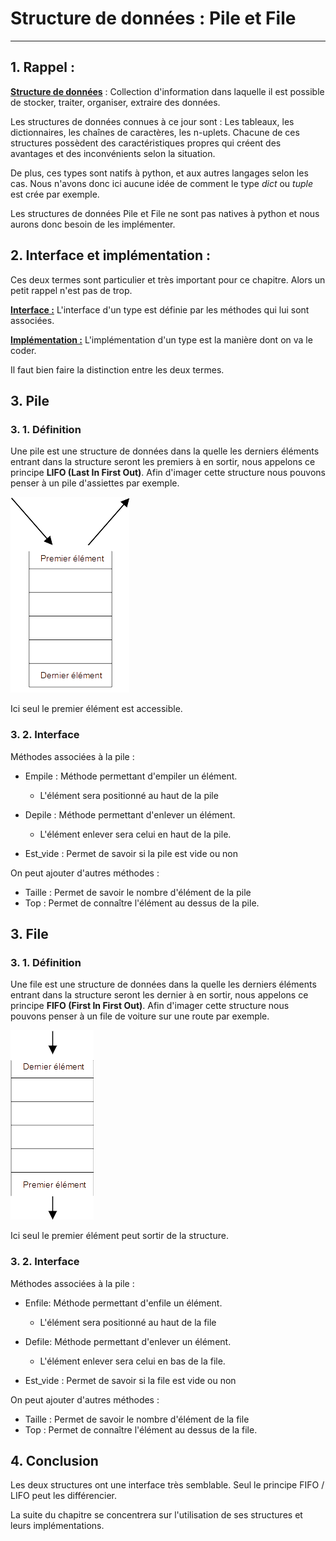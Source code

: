 # Structure de données : Pile et File

------

## 1. Rappel :

<u>**Structure de données**</u> : Collection d'information dans laquelle il est possible de stocker, traiter, organiser, extraire des données.

Les structures de données connues à ce jour sont : Les tableaux, les dictionnaires, les chaînes de caractères, les n-uplets. Chacune de ces structures possèdent des caractéristiques propres qui créent des avantages et des inconvénients selon la situation.

De plus, ces types sont natifs à python, et aux autres langages selon les cas. Nous n'avons donc ici aucune idée de comment le type *dict* ou *tuple* est crée par exemple.

Les structures de données Pile et File ne sont pas natives à python et nous aurons donc besoin de les implémenter.

## 2. Interface et implémentation : 

Ces deux termes sont particulier et très important pour ce chapitre. Alors un petit rappel n'est pas de trop.

<u>**Interface :**</u> L'interface d'un type est définie par les méthodes qui lui sont associées. 

**<u>Implémentation :</u>** L'implémentation d'un type est la manière dont on va le coder.

Il faut bien faire la distinction entre les deux termes.

## 3. Pile

### 3. 1. Définition

Une pile est une structure de données dans la quelle les derniers éléments entrant dans la structure seront les premiers à en sortir, nous appelons ce principe **LIFO (Last In First Out)**. Afin d'imager cette structure nous pouvons penser à un pile d'assiettes par exemple.

![image-20220729234146926](../Images/Pile.png)

Ici seul le premier élément est accessible.  

### 3. 2. Interface

Méthodes associées à la pile :

- Empile : Méthode permettant d'empiler un élément.
  - L'élément sera positionné au haut de la pile
- Depile : Méthode permettant d'enlever un élément.
  - L'élément enlever sera celui en haut de la pile.

- Est_vide : Permet de savoir si la pile est vide ou non

On peut ajouter d'autres méthodes :

- Taille : Permet de savoir le nombre d'élément de la pile
- Top : Permet de connaître l'élément au dessus de la pile.

## 3. File

### 3. 1. Définition

Une file est une structure de données dans la quelle les derniers éléments entrant dans la structure seront les dernier à en sortir, nous appelons ce principe **FIFO (First In First Out)**. Afin d'imager cette structure nous pouvons penser à un file de voiture sur une route par exemple.

![File](../Images/File.png)

Ici seul le premier élément peut sortir de la structure.    

### 3. 2. Interface

Méthodes associées à la pile :

- Enfile: Méthode permettant d'enfile un élément.
  - L'élément sera positionné au haut de la file
- Defile: Méthode permettant d'enlever un élément.
  - L'élément enlever sera celui en bas de la file.

- Est_vide : Permet de savoir si la file est vide ou non

On peut ajouter d'autres méthodes :

- Taille : Permet de savoir le nombre d'élément de la file
- Top : Permet de connaître l'élément au dessus de la file.

## 4. Conclusion

Les deux structures ont une interface très semblable. Seul le principe FIFO / LIFO peut les différencier. 

La suite du chapitre se concentrera sur l'utilisation de ses structures et leurs implémentations.